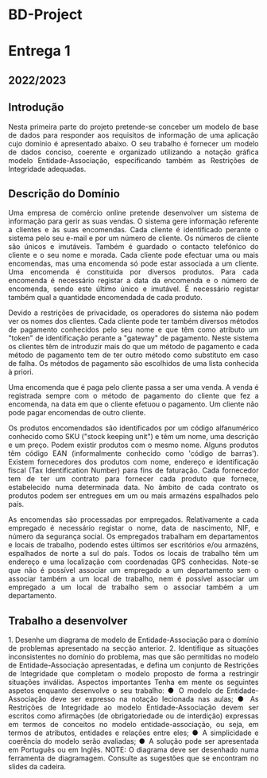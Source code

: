 # BD-Project
# Entrega 1
## 2022/2023

## Introdução
<p = align="justify">
Nesta primeira parte do projeto pretende-se conceber um modelo de base de dados para responder aos
requisitos de informação de uma aplicação cujo domínio é apresentado abaixo. O seu trabalho é
fornecer um modelo de dados conciso, coerente e organizado utilizando a notação gráfica modelo
Entidade-Associação, especificando também as Restrições de Integridade adequadas.
</p>

## Descrição do Domínio

<p = align="justify">
Uma empresa de comércio online pretende desenvolver um sistema de informação para gerir as suas
vendas. O sistema gere informação referente a clientes e às suas encomendas. Cada cliente é identificado perante
o sistema pelo seu e-mail e por um número de cliente. Os números de cliente são únicos e imutáveis.
Também é guardado o contacto telefónico do cliente e o seu nome e morada.
Cada cliente pode efectuar uma ou mais encomendas, mas uma encomenda só pode estar associada a
um cliente. Uma encomenda é constituída por diversos produtos. Para cada encomenda é necessário
registar a data da encomenda e o número de encomenda, sendo este último único e imutável. É
necessário registar também qual a quantidade encomendada de cada produto.
</p>
<p = align="justify">
Devido a restrições de privacidade, os operadores do sistema não podem ver os nomes dos clientes.
Cada cliente pode ter também diversos métodos de pagamento conhecidos pelo seu nome e que têm
como atributo um "token" de identificação perante a "gateway" de pagamento. Neste sistema os clientes
têm de introduzir mais do que um método de pagamento e cada método de pagamento tem de ter outro
método como substituto em caso de falha. Os métodos de pagamento são escolhidos de uma lista
conhecida à priori.
</p>
<p = align="justify">
Uma encomenda que é paga pelo cliente passa a ser uma venda. A venda é registrada sempre com o
método de pagamento do cliente que fez a encomenda, na data em que o cliente efetuou o pagamento.
Um cliente não pode pagar encomendas de outro cliente.
</p>
<p = align="justify">
Os produtos encomendados são identificados por um código alfanumérico conhecido como SKU ("stock
keeping unit") e têm um nome, uma descrição e um preço. Podem existir produtos com o mesmo nome.
Alguns produtos têm código EAN (informalmente conhecido como 'código de barras'). Existem
fornecedores dos produtos com nome, endereço e identificação fiscal (Tax Identification Number) para
fins de faturação. Cada fornecedor tem de ter um contrato para fornecer cada produto que fornece,
estabelecido numa determinada data. No âmbito de cada contrato os produtos podem ser entregues em
um ou mais armazéns espalhados pelo país.
</p>
<p = align="justify">
As encomendas são processadas por empregados. Relativamente a cada empregado é necessário
registar o nome, data de nascimento, NIF, e número da segurança social. Os empregados trabalham em
departamentos e locais de trabalho, podendo estes últimos ser escritórios e/ou armazéns, espalhados de norte a sul do país. Todos os locais de trabalho têm um endereço e uma localização com coordenadas
GPS conhecidas. Note-se que não é possível associar um empregado a um departamento sem o associar
também a um local de trabalho, nem é possível associar um empregado a um local de trabalho sem o
associar também a um departamento.
</p>

## Trabalho a desenvolver
<p = align="justify">
1. Desenhe um diagrama de modelo de Entidade-Associação para o domínio de problemas
apresentado na secção anterior.
2. Identifique as situações inconsistentes no domínio do problema, mas que são permitidas no
modelo de Entidade-Associação apresentadas, e defina um conjunto de Restrições de
Integridade que completam o modelo proposto de forma a restringir situações inválidas.
Aspectos importantes
Tenha em mente os seguintes aspetos enquanto desenvolve o seu trabalho:
● O modelo de Entidade-Associação deve ser expresso na notação lecionada nas aulas;
● As Restrições de Integridade ao modelo Entidade-Associação devem ser escritos como
afirmações (de obrigatoriedade ou de interdição) expressas em termos de conceitos no modelo
entidade-associação, ou seja, em termos de atributos, entidades e relações entre eles;
● A simplicidade e coerência do modelo serão avaliadas;
● A solução pode ser apresentada em Português ou em Inglês.
NOTE: O diagrama deve ser desenhado numa ferramenta de diagramagem. Consulte as sugestões que se
encontram no slides da cadeira.
</p>